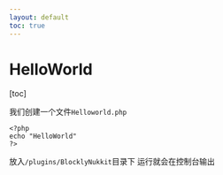 ```yaml
---
layout: default
toc: true
---
```

# HelloWorld
[toc]

我们创建一个文件`Helloworld.php`
```
<?php
echo "HelloWorld"
?>
```
放入`/plugins/BlocklyNukkit`目录下
运行就会在控制台输出
